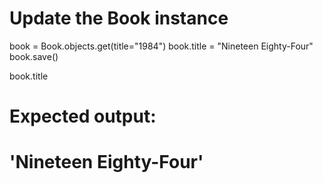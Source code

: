 # Update the Book instance

book = Book.objects.get(title="1984")
book.title = "Nineteen Eighty-Four"
book.save()

book.title

# Expected output:
# 'Nineteen Eighty-Four'
